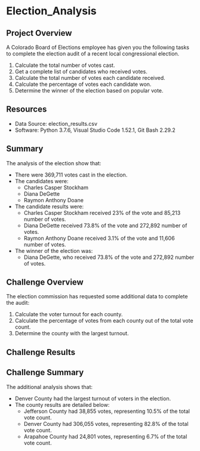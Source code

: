 # Election_Analysis

## Project Overview
A Colorado Board of Elections employee has given you the following tasks to complete the election audit of a recent local congressional election.

1. Calculate the total number of votes cast.
2. Get a complete list of candidates who received votes.
3. Calculate the total number of votes each candidate received.
4. Calculate the percentage of votes each candidate won.
5. Determine the winner of the election based on popular vote.

## Resources
- Data Source: election_results.csv
- Software: Python 3.7.6, Visual Studio Code 1.52.1, Git Bash 2.29.2

## Summary
The analysis of the election show that:
- There were 369,711 votes cast in the election.
- The candidates were:
  - Charles Casper Stockham
  - Diana DeGette
  - Raymon Anthony Doane
- The candidate results were:
  - Charles Casper Stockham received 23% of the vote and 85,213 number of votes.
  - Diana DeGette received 73.8% of the vote and 272,892 number of votes.
  - Raymon Anthony Doane received 3.1% of the vote and 11,606 number of votes.
- The winner of the election was:
  - Diana DeGette, who received 73.8% of the vote and 272,892 number of votes.
  
## Challenge Overview
The election commission has requested some additional data to complete the audit:

1. Calculate the voter turnout for each county.
2. Calculate the percentage of votes from each county out of the total vote count.
3. Determine the county with the largest turnout.

## Challenge Results

## Challenge Summary
The additional analysis shows that:
- Denver County had the largest turnout of voters in the election.
- The county results are detailed below:
  - Jefferson County had 38,855 votes, representing 10.5% of the total vote count.
  - Denver County had 306,055 votes, representing 82.8% of the total vote count.
  - Arapahoe County had 24,801 votes, representing 6.7% of the total vote count.

